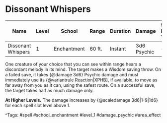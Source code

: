 # Dissonant Whispers

| Name | Level | School | Range | Duration | Damage | Save DC & Type |
|------|-------|--------|-------|----------|--------|----------------|
| Dissonant Whispers | 1 | Enchantment | 60 ft. | Instant | 3d6 Psychic | - |

One creature of your choice that you can see within range hears a discordant melody in its mind. The target makes a Wisdom saving throw. On a failed save, it takes {@damage 3d6} Psychic damage and must immediately use its {@variantrule Reaction|XPHB}, if available, to move as far away from you as it can, using the safest route. On a successful save, the target takes half as much damage only.

**At Higher Levels.** The damage increases by {@scaledamage 3d6|1-9|1d6} for each spell slot level above 1.

^Tags: #spell #school_enchantment #level_1 #damage_psychic #area_effect